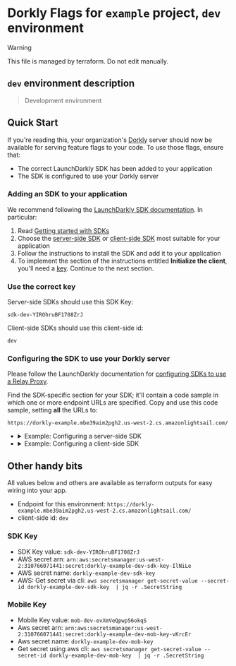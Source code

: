 # Dorkly Flags for `example` project, `dev` environment

> [!WARNING]
> This file is managed by terraform. Do not edit manually.

## `dev` environment description

> Development environment

## Quick Start

If you're reading this, your organization's [Dorkly](https://github.com/dorklyorg/dorkly/wiki) server should now be available for serving feature flags to your code.
To use those flags, ensure that:
- The correct LaunchDarkly SDK has been added to your application
- The SDK is configured to use your Dorkly server

### Adding an SDK to your application

We recommend following the [LaunchDarkly SDK documentation](https://docs.launchdarkly.com/sdk/). In particular:

1. Read [Getting started with SDKs](https://docs.launchdarkly.com/sdk/concepts/getting-started)
1. Choose the [server-side SDK](https://docs.launchdarkly.com/sdk/server-side) or [client-side SDK](https://docs.launchdarkly.com/sdk/client-side) most suitable for your application
1. Follow the instructions to install the SDK and add it to your application
1. To implement the section of the instructions entitled **Initialize the client**, you'll need a [key](https://docs.launchdarkly.com/sdk/concepts/client-side-server-side#keys). Continue to the next section.

### Use the correct key

Server-side SDKs should use this SDK Key:

```
sdk-dev-YIROhruBF1708ZrJ
```

Client-side SDKs should use this client-side id:
```
dev
```


### Configuring the SDK to use your Dorkly server

Please follow the LaunchDarkly documentation for [configuring SDKs to use a Relay Proxy](https://docs.launchdarkly.com/sdk/features/relay-proxy-configuration/proxy-mode).

Find the SDK-specific section for your SDK; it'll contain a code sample in which one or more endpoint URLs are specified. Copy and use this code sample, setting **all** the URLs to:
```
https://dorkly-example.mbe39aim2pgh2.us-west-2.cs.amazonlightsail.com/
```

- <details>
  <summary>Example: Configuring a server-side SDK</summary>

  Check out the LaunchDarkly [hello-go example](https://github.com/launchdarkly/hello-go) and modify the config as follows:

  ```golang
      dorklyConfig := ld.Config{
          ServiceEndpoints: ldcomponents.RelayProxyEndpoints("https://dorkly-example.mbe39aim2pgh2.us-west-2.cs.amazonlightsail.com/"),
      }

      ldClient, err := ld.MakeCustomClient("sdk-dev-YIROhruBF1708ZrJ", dorklyConfig, 10*time.Second)
  ```
  </details>

- <details>
  <summary>Example: Configuring a client-side SDK</summary>

  Check out the LaunchDarkly [hello-js example](https://github.com/launchdarkly/hello-js) and modify the config as follows:

  ```javascript
        // Set clientSideID to your environment name
        const clientSideID = 'dev';

        // Set up the evaluation context.
        const context = {
          kind: 'user',
          key: 'example-user-key',
        };

        const options = {
          baseUrl: 'https://dorkly-example.mbe39aim2pgh2.us-west-2.cs.amazonlightsail.com/',
          streamUrl: 'https://dorkly-example.mbe39aim2pgh2.us-west-2.cs.amazonlightsail.com/',
          eventsUrl: 'https://dorkly-example.mbe39aim2pgh2.us-west-2.cs.amazonlightsail.com/',
        };

        const ldclient = LDClient.initialize(clientSideID, context, options);
  ```
  </details>

## Other handy bits
All values below and others are available as terraform outputs for easy wiring into your app.

* Endpoint for this environment: `https://dorkly-example.mbe39aim2pgh2.us-west-2.cs.amazonlightsail.com/`
* client-side id: `dev`

### SDK Key
* SDK Key value: `sdk-dev-YIROhruBF1708ZrJ`
* AWS secret arn: `arn:aws:secretsmanager:us-west-2:310766071441:secret:dorkly-example-dev-sdk-key-IlNiLe`
* AWS secret name: `dorkly-example-dev-sdk-key`
* AWS: Get secret via cli: `aws secretsmanager get-secret-value --secret-id dorkly-example-dev-sdk-key  | jq -r .SecretString`

### Mobile Key
* Mobile Key value: `mob-dev-evXmVeQpwp56okqS`
* Aws secret arn: `arn:aws:secretsmanager:us-west-2:310766071441:secret:dorkly-example-dev-mob-key-vKrcEr`
* Aws secret name: `dorkly-example-dev-mob-key`
* Get secret using aws cli: `aws secretsmanager get-secret-value --secret-id dorkly-example-dev-mob-key  | jq -r .SecretString`

